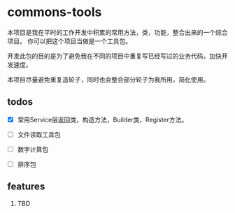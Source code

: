 # commons-tools

本项目是我在平时的工作开发中积累的常用方法，类，功能，整合出来的一个综合项目。
你可以把这个项目当做是一个工具包。

开发此包的目的是为了避免我在不同的项目中重复写已经写过的业务代码，加快开发速度。

本项目尽量避免重复造轮子，同时也会整合部分轮子为我所用，简化使用。


## todos

- [X] 常用Service层返回类，构造方法，Builder类，Register方法。

- [ ] 文件读取工具包

- [ ] 数字计算包

- [ ] 排序包

## features

1. TBD
